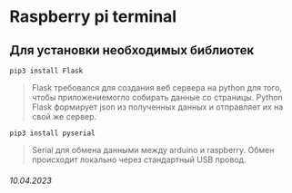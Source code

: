 # Raspberry pi terminal

## Для установки необходимых библиотек

```
pip3 install Flask
```

> Flask требовался для создания веб сервера на python для того, чтобы приложениемогло собирать данные со страницы. Python Flask формирует json из полученных данных и отправляет их на свой же сервер. 

```
pip3 install pyserial
```

> Serial для обмена данными между arduino и raspberry. Обмен происходит локально через стандартный USB провод.

###### 10.04.2023